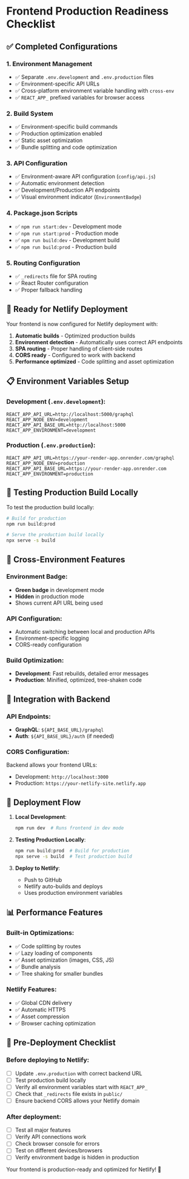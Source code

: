 # Frontend Production Readiness Checklist

## ✅ **Completed Configurations**

### 1. **Environment Management**

- ✅ Separate `.env.development` and `.env.production` files
- ✅ Environment-specific API URLs
- ✅ Cross-platform environment variable handling with `cross-env`
- ✅ `REACT_APP_` prefixed variables for browser access

### 2. **Build System**

- ✅ Environment-specific build commands
- ✅ Production optimization enabled
- ✅ Static asset optimization
- ✅ Bundle splitting and code optimization

### 3. **API Configuration**

- ✅ Environment-aware API configuration (`config/api.js`)
- ✅ Automatic environment detection
- ✅ Development/Production API endpoints
- ✅ Visual environment indicator (`EnvironmentBadge`)

### 4. **Package.json Scripts**

- ✅ `npm run start:dev` - Development mode
- ✅ `npm run start:prod` - Production mode
- ✅ `npm run build:dev` - Development build
- ✅ `npm run build:prod` - Production build

### 5. **Routing Configuration**

- ✅ `_redirects` file for SPA routing
- ✅ React Router configuration
- ✅ Proper fallback handling

## 🚀 **Ready for Netlify Deployment**

Your frontend is now configured for Netlify deployment with:

1. **Automatic builds** - Optimized production builds
2. **Environment detection** - Automatically uses correct API endpoints
3. **SPA routing** - Proper handling of client-side routes
4. **CORS ready** - Configured to work with backend
5. **Performance optimized** - Code splitting and asset optimization

## 📋 **Environment Variables Setup**

### Development (`.env.development`):

```
REACT_APP_API_URL=http://localhost:5000/graphql
REACT_APP_NODE_ENV=development
REACT_APP_API_BASE_URL=http://localhost:5000
REACT_APP_ENVIRONMENT=development
```

### Production (`.env.production`):

```
REACT_APP_API_URL=https://your-render-app.onrender.com/graphql
REACT_APP_NODE_ENV=production
REACT_APP_API_BASE_URL=https://your-render-app.onrender.com
REACT_APP_ENVIRONMENT=production
```

## 🔧 **Testing Production Build Locally**

To test the production build locally:

```bash
# Build for production
npm run build:prod

# Serve the production build locally
npx serve -s build
```

## 📱 **Cross-Environment Features**

### Environment Badge:

- **Green badge** in development mode
- **Hidden** in production mode
- Shows current API URL being used

### API Configuration:

- Automatic switching between local and production APIs
- Environment-specific logging
- CORS-ready configuration

### Build Optimization:

- **Development**: Fast rebuilds, detailed error messages
- **Production**: Minified, optimized, tree-shaken code

## 🔗 **Integration with Backend**

### API Endpoints:

- **GraphQL**: `${API_BASE_URL}/graphql`
- **Auth**: `${API_BASE_URL}/auth` (if needed)

### CORS Configuration:

Backend allows your frontend URLs:

- Development: `http://localhost:3000`
- Production: `https://your-netlify-site.netlify.app`

## 🎯 **Deployment Flow**

1. **Local Development**:

   ```bash
   npm run dev  # Runs frontend in dev mode
   ```

2. **Testing Production Locally**:

   ```bash
   npm run build:prod  # Build for production
   npx serve -s build  # Test production build
   ```

3. **Deploy to Netlify**:
   - Push to GitHub
   - Netlify auto-builds and deploys
   - Uses production environment variables

## 📊 **Performance Features**

### Built-in Optimizations:

- ✅ Code splitting by routes
- ✅ Lazy loading of components
- ✅ Asset optimization (images, CSS, JS)
- ✅ Bundle analysis
- ✅ Tree shaking for smaller bundles

### Netlify Features:

- ✅ Global CDN delivery
- ✅ Automatic HTTPS
- ✅ Asset compression
- ✅ Browser caching optimization

## 🚨 **Pre-Deployment Checklist**

### Before deploying to Netlify:

- [ ] Update `.env.production` with correct backend URL
- [ ] Test production build locally
- [ ] Verify all environment variables start with `REACT_APP_`
- [ ] Check that `_redirects` file exists in `public/`
- [ ] Ensure backend CORS allows your Netlify domain

### After deployment:

- [ ] Test all major features
- [ ] Verify API connections work
- [ ] Check browser console for errors
- [ ] Test on different devices/browsers
- [ ] Verify environment badge is hidden in production

Your frontend is production-ready and optimized for Netlify! 🎉
